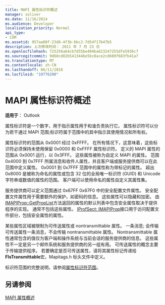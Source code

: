 ```yaml
---
title: MAPI 属性标识符概述
manager: soliver
ms.date: 11/16/2014
ms.audience: Developer
localization_priority: Normal
api_type:
- COM
ms.assetid: 957aa00f-23d8-4f3b-bbc2-7d54f17b47b5
description: 上次修改时间： 2011 年 7 月 23 日
ms.openlocfilehash: 725256a64cb7d55be494ba623247255dfe5936c7
ms.sourcegitcommit: 9d60cd82b5413446e5bc8ace2cd689f683fb41a7
ms.translationtype: MT
ms.contentlocale: zh-CN
ms.lasthandoff: 06/11/2018
ms.locfileid: "19776290"
---
```

# <a name="mapi-property-identifier-overview"></a>MAPI 属性标识符概述

  
  
**适用于**： Outlook 
  
属性标识符是一个数字，用于指示属性用于和谁负责执行它。 属性标识符可以分为若干通过 MAPI 范围;标识符属于范围中的其中指示其使用情况和所有权。 
  
属性标识符的范围从 0x0001 经过 0xFFFF。 在所有情况下，这意味着，这些标识符必须保持未使用保留 0x0000 和 0xFFFF 属性标识符。 定义的 MAPI 属性的范围从 0x0001 运行，以 0x3FFF。 这些属性被称为自定义 MAPI 的属性。 范围 0x4000 到 0x7FFF 所属消息和收件人属性，并且客户端或服务提供商可以在此范围中定义属性。 0x0001 到 0x7FFF 范围中的属性称为带标记的属性。 超出 0x8000 是被称为命名的属性或包含 32 位的全局唯一标识符 (GUID) 和 Unicode 字符串或数值的属性的范围。 客户端可以使用命名的属性自定义其属性集。
  
服务提供商可以定义范围通过 0x67FF 0x67F0 中的安全配置文件属性。 安全配置文件属性用于需要额外的保护，如密码的信息。 这些属性可以隐藏和加密。 由[IMAPIProp::GetPropList](imapiprop-getproplist.md)方法返回的属性的默认列表中包含安全属性取决于提供程序的实现。 通常不包括这些属性。 [IProfSect: IMAPIProp](iprofsectimapiprop.md)接口用于访问配置文件部分，包括安全属性的属性。 
  
某些属性区域被限制为可传送属性或 nontransmittable 属性。 一条消息; 会传输可传送属性一条消息，不会传输 nontransmittable 属性。 Nontransmittable 属性通常包含的值仅为客户端和操作系统与当前会话的服务提供商的信息。 这些属性不一定是另一个邮件系统和服务提供商的另一组有用。 可传送属性的概念主要于传输提供程序。 若要确定是否可传送属性，请将其属性标记传递给**FIsTransmittable**宏，Mapitags.h 标头文件中定义。 
  
标识符范围的完整说明，请参阅[属性标识符范围](property-identifier-ranges.md)。
  
## <a name="see-also"></a>另请参阅



[MAPI 属性概述](mapi-property-overview.md)

